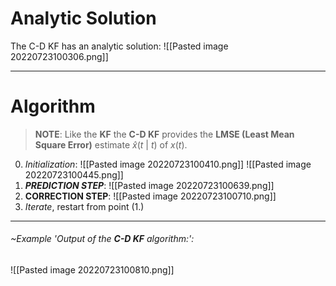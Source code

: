 # Analytic Solution
The C-D KF has an analytic solution:
![[Pasted image 20220723100306.png]]

---
# Algorithm
> **NOTE**:
> Like the **KF** the **C-D KF** provides the **LMSE (Least Mean Square Error)** estimate $\hat{x}(t \ | \ t)$ of $x(t)$.

0. *Initialization*:
![[Pasted image 20220723100410.png]]
![[Pasted image 20220723100445.png]]
1. ***PREDICTION STEP***:
![[Pasted image 20220723100639.png]]
2. **CORRECTION STEP**:
![[Pasted image 20220723100710.png]]
3. *Iterate*, restart from point (1.)

---
###### ~Example 'Output of the **C-D KF** algorithm:':
![[Pasted image 20220723100810.png]]
